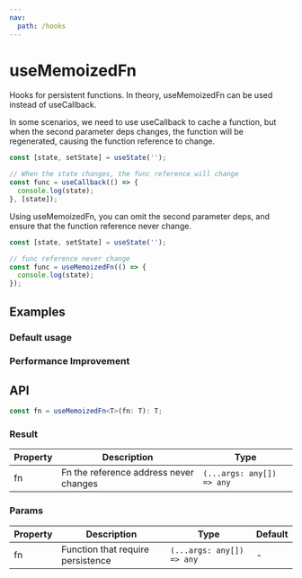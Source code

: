 ```yaml
---
nav:
  path: /hooks
---
```


# useMemoizedFn

Hooks for persistent functions. In theory, useMemoizedFn can be used instead of useCallback.

In some scenarios, we need to use useCallback to cache a function, but when the second parameter deps changes, the function will be regenerated, causing the function reference to change.

```js
const [state, setState] = useState('');

// When the state changes, the func reference will change
const func = useCallback(() => {
  console.log(state);
}, [state]);
```

Using useMemoizedFn, you can omit the second parameter deps, and ensure that the function reference never change.

```js
const [state, setState] = useState('');

// func reference never change
const func = useMemoizedFn(() => {
  console.log(state);
});
```

## Examples

### Default usage

<code src="./demo/demo1.tsx"></code>

### Performance Improvement

<code src="./demo/demo2.tsx"></code>

## API

```typescript
const fn = useMemoizedFn<T>(fn: T): T;
```

### Result

| Property | Description                            | Type                      |
| -------- | -------------------------------------- | ------------------------- |
| fn       | Fn the reference address never changes | `(...args: any[]) => any` |

### Params

| Property | Description                       | Type                      | Default |
| -------- | --------------------------------- | ------------------------- | ------- |
| fn       | Function that require persistence | `(...args: any[]) => any` | -       |
